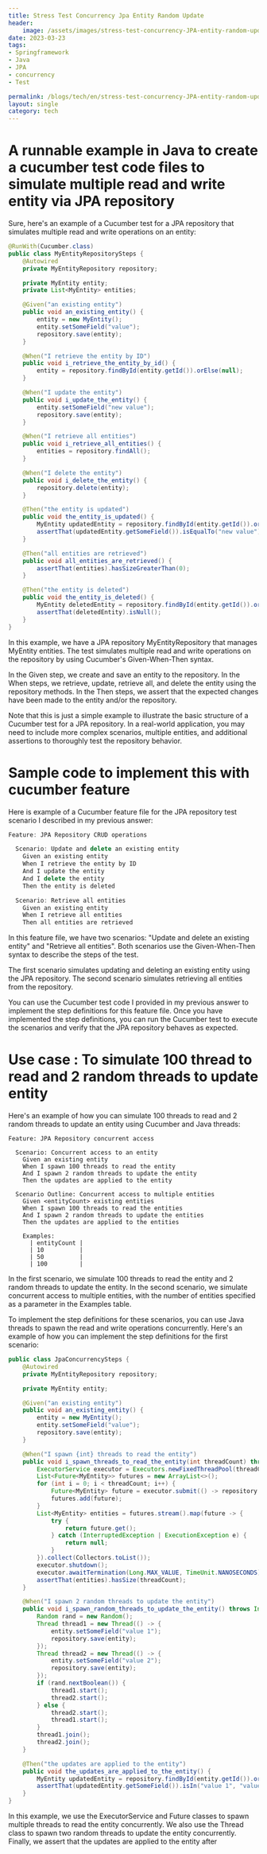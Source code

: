 ```yaml
---
title: Stress Test Concurrency Jpa Entity Random Update
header:
    image: /assets/images/stress-test-concurrency-JPA-entity-random-update.jpg
date: 2023-03-23
tags:
- Springframework
- Java
- JPA
- concurrency
- Test

permalink: /blogs/tech/en/stress-test-concurrency-JPA-entity-random-update
layout: single
category: tech
---
```


# A runnable example in Java to create a cucumber test code files to simulate multiple read and write entity via JPA repository 

Sure, here's an example of a Cucumber test for a JPA repository that simulates multiple read and write operations on an entity:

```java
@RunWith(Cucumber.class)
public class MyEntityRepositorySteps {
    @Autowired
    private MyEntityRepository repository;

    private MyEntity entity;
    private List<MyEntity> entities;

    @Given("an existing entity")
    public void an_existing_entity() {
        entity = new MyEntity();
        entity.setSomeField("value");
        repository.save(entity);
    }

    @When("I retrieve the entity by ID")
    public void i_retrieve_the_entity_by_id() {
        entity = repository.findById(entity.getId()).orElse(null);
    }

    @When("I update the entity")
    public void i_update_the_entity() {
        entity.setSomeField("new value");
        repository.save(entity);
    }

    @When("I retrieve all entities")
    public void i_retrieve_all_entities() {
        entities = repository.findAll();
    }

    @When("I delete the entity")
    public void i_delete_the_entity() {
        repository.delete(entity);
    }

    @Then("the entity is updated")
    public void the_entity_is_updated() {
        MyEntity updatedEntity = repository.findById(entity.getId()).orElse(null);
        assertThat(updatedEntity.getSomeField()).isEqualTo("new value");
    }

    @Then("all entities are retrieved")
    public void all_entities_are_retrieved() {
        assertThat(entities).hasSizeGreaterThan(0);
    }

    @Then("the entity is deleted")
    public void the_entity_is_deleted() {
        MyEntity deletedEntity = repository.findById(entity.getId()).orElse(null);
        assertThat(deletedEntity).isNull();
    }
}
```

In this example, we have a JPA repository MyEntityRepository that manages MyEntity entities. The test simulates multiple read and write operations on the repository by using Cucumber's Given-When-Then syntax.

In the Given step, we create and save an entity to the repository. In the When steps, we retrieve, update, retrieve all, and delete the entity using the repository methods. In the Then steps, we assert that the expected changes have been made to the entity and/or the repository.

Note that this is just a simple example to illustrate the basic structure of a Cucumber test for a JPA repository. In a real-world application, you may need to include more complex scenarios, multiple entities, and additional assertions to thoroughly test the repository behavior.



# Sample code to implement this with cucumber feature 

Here is example of a Cucumber feature file for the JPA repository test scenario I described in my previous answer:

```typescript
Feature: JPA Repository CRUD operations

  Scenario: Update and delete an existing entity
    Given an existing entity
    When I retrieve the entity by ID
    And I update the entity
    And I delete the entity
    Then the entity is deleted

  Scenario: Retrieve all entities
    Given an existing entity
    When I retrieve all entities
    Then all entities are retrieved
```

In this feature file, we have two scenarios: "Update and delete an existing entity" and "Retrieve all entities". Both scenarios use the Given-When-Then syntax to describe the steps of the test.

The first scenario simulates updating and deleting an existing entity using the JPA repository. The second scenario simulates retrieving all entities from the repository.

You can use the Cucumber test code I provided in my previous answer to implement the step definitions for this feature file. Once you have implemented the step definitions, you can run the Cucumber test to execute the scenarios and verify that the JPA repository behaves as expected.

# Use case : To simulate 100 thread to read and 2 random threads to update entity

Here's an example of how you can simulate 100 threads to read and 2 random threads to update an entity using Cucumber and Java threads:


```vbscript
Feature: JPA Repository concurrent access

  Scenario: Concurrent access to an entity
    Given an existing entity
    When I spawn 100 threads to read the entity
    And I spawn 2 random threads to update the entity
    Then the updates are applied to the entity

  Scenario Outline: Concurrent access to multiple entities
    Given <entityCount> existing entities
    When I spawn 100 threads to read the entities
    And I spawn 2 random threads to update the entities
    Then the updates are applied to the entities

    Examples:
      | entityCount |
      | 10          |
      | 50          |
      | 100         |
```
In the first scenario, we simulate 100 threads to read the entity and 2 random threads to update the entity. In the second scenario, we simulate concurrent access to multiple entities, with the number of entities specified as a parameter in the Examples table.

To implement the step definitions for these scenarios, you can use Java threads to spawn the read and write operations concurrently. Here's an example of how you can implement the step definitions for the first scenario:

```java
public class JpaConcurrencySteps {
    @Autowired
    private MyEntityRepository repository;

    private MyEntity entity;

    @Given("an existing entity")
    public void an_existing_entity() {
        entity = new MyEntity();
        entity.setSomeField("value");
        repository.save(entity);
    }

    @When("I spawn {int} threads to read the entity")
    public void i_spawn_threads_to_read_the_entity(int threadCount) throws InterruptedException, ExecutionException {
        ExecutorService executor = Executors.newFixedThreadPool(threadCount);
        List<Future<MyEntity>> futures = new ArrayList<>();
        for (int i = 0; i < threadCount; i++) {
            Future<MyEntity> future = executor.submit(() -> repository.findById(entity.getId()).orElse(null));
            futures.add(future);
        }
        List<MyEntity> entities = futures.stream().map(future -> {
            try {
                return future.get();
            } catch (InterruptedException | ExecutionException e) {
                return null;
            }
        }).collect(Collectors.toList());
        executor.shutdown();
        executor.awaitTermination(Long.MAX_VALUE, TimeUnit.NANOSECONDS);
        assertThat(entities).hasSize(threadCount);
    }

    @When("I spawn 2 random threads to update the entity")
    public void i_spawn_random_threads_to_update_the_entity() throws InterruptedException {
        Random rand = new Random();
        Thread thread1 = new Thread(() -> {
            entity.setSomeField("value 1");
            repository.save(entity);
        });
        Thread thread2 = new Thread(() -> {
            entity.setSomeField("value 2");
            repository.save(entity);
        });
        if (rand.nextBoolean()) {
            thread1.start();
            thread2.start();
        } else {
            thread2.start();
            thread1.start();
        }
        thread1.join();
        thread2.join();
    }

    @Then("the updates are applied to the entity")
    public void the_updates_are_applied_to_the_entity() {
        MyEntity updatedEntity = repository.findById(entity.getId()).orElse(null);
        assertThat(updatedEntity.getSomeField()).isIn("value 1", "value 2");
    }
}
```
In this example, we use the ExecutorService and Future classes to spawn multiple threads to read the entity concurrently. We also use the Thread class to spawn two random threads to update the entity concurrently. Finally, we assert that the updates are applied to the entity after
